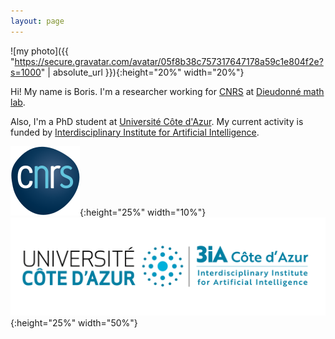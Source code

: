 ```yaml
---
layout: page
---
```


![my photo]({{ "https://secure.gravatar.com/avatar/05f8b38c757317647178a59c1e804f2e?s=1000" | absolute_url }}){:height="20%" width="20%"}

Hi! My name is Boris. I'm a researcher working for [CNRS](https://www.cnrs.fr/) at [Dieudonné math lab](https://math.unice.fr/).

Also, I'm a PhD student at [Université Côte d'Azur](https://univ-cotedazur.eu/).
My current activity is funded by [Interdisciplinary Institute for Artificial Intelligence](https://3ia.univ-cotedazur.eu/).

![CNRS logo](CNRS-logo.svg){:height="25%" width="10%"}
![3iA logo](logo_3IA_UCA_couleurs_EN.png){:height="25%" width="50%"}
